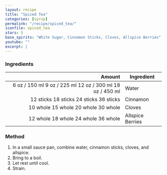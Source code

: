 ```yaml
---
layout: recipe
title: "Spiced Tea"
categories: [syrup]
permalink: "/recipe/spiced_tea/"
iconfile: spiced_tea
stars: 5
base_spirits: "White Sugar, Cinnamon Sticks, Cloves, Allspice Berries"
youtube: ""
excerpt: |
---
```


### Ingredients

|    Amount | Ingredient       |
| --------: | ---------------- |
|      <span class="onex active">6 oz  / 150 ml</span> <span class="onehalfx">9 oz  / 225 ml</span> <span class="twox">12 oz  / 300 ml</span> <span class="threex">18 oz  / 450 ml</span>| Water            |
| <span class="onex active">12 sticks </span> <span class="onehalfx">18 sticks </span> <span class="twox">24 sticks </span> <span class="threex">36 sticks </span>| Cinnamon         |
|  <span class="onex active">10 whole </span> <span class="onehalfx">15 whole </span> <span class="twox">20 whole </span> <span class="threex">30 whole </span>| Cloves           |
|  <span class="onex active">12 whole </span> <span class="onehalfx">18 whole </span> <span class="twox">24 whole </span> <span class="threex">36 whole </span>| Allspice Berries |

### Method

1. In a small sauce pan, combine water, cinnamon sticks, cloves, and allspice.
2. Bring to a boil.
3. Let rest until cool.
4. Strain.

    
<script type="application/ld+json">
{
  "@context": "https://schema.org",
  "@type": "Recipe",
  "author": {
    "@type": "Person",
    "name": "{{ page.author }}"
    },
  "image": "{%- for page in page.categories limit: 1 %}{% assign cat = site.data.categories | where: "slug", page | first %}{{ site.url }}{{ site.baseurl}}/assets/images/category_{{cat.slug}}.svg{% endfor -%}",
  "description": "{{ page.excerpt | strip_html | replace: '"', "'" }}",
  "recipeIngredient": [
  " 6 oz Water ",
  "12 sticks Cinnamon",
  " 10 whole Cloves",
  " 12 whole Allspice Berries"
    ],
  "name": "{{ page.title }}",
  "recipeInstructions": [

    ],
  "recipeYield": "1 cocktail",
  "recipeCategory": "cocktail",
  {% if page.stars and site.data.ratings[page.iconfile].ratings -%}"aggregateRating": {
   "@type": "AggregateRating",
   "ratingValue": "{%- include stars_metadata.html %}",
   "bestRating": "5",
   "reviewCount": "2"},{%- endif %}
  "recipeCuisine": "global",
  "prepTime": "PT20M",
  "cookTime": "PT15S",
  "keywords": "{{ page.title }}, cocktail, {{ page.eras }}, {%- include category_metadata.html -%}, {%- include spirits_metadata.html -%}"
}
</script>

    